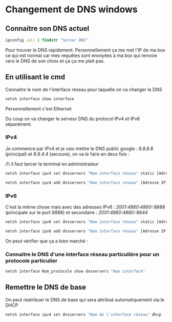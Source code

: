 # Changement de DNS windows

## Connaitre son DNS actuel 
``` cmd
ipconfig /all | findstr "Server DNS"
```
Pour trouver le DNS rapidement. 
Personnellement ça me met l'IP de ma box ce qui est normal car mes requêtes sont envoyées à ma box qui renvoie vers le DNS de son choix et ça ça me plait pas. 


## En utilisant le cmd

Connaitre le nom de l'interface réseau pour laquelle on va changer le DNS
``` bash
netsh interface show interface
```
Personnellement c'est Ethernet

Du coup on va changer le serveur DNS du protocol IPv4 et IPv6 séparément. 

### IPv4 

Je commence par IPv4 et je vais mettre le DNS public google : *8.8.8.8*  (principal) et *8.8.4.4* (secoure), on va le faire en deux fois :

/!\ il faut lancer le terminal en administrateur
``` bash
netsh interface ipv4 set dnsservers "Nom interface réseau" static [Adresse IP du serveur DNS primaire] primary
```

``` bash
netsh interface ipv4 add dnsservers "Nom interface réseau" [Adresse IP du serveur DNS secondaire] index=2
```

### IPv6

C'est la même chose mais avec des adresses IPv6 : *2001:4860:4860::8888* (principale sur le port 8888) et secondaire : *2001:4860:4860::8844*

``` bash
netsh interface ipv6 set dnsservers "Nom interface réseau" static [Adresse IP du serveur DNS primaire] primary
```

``` bash
netsh interface ipv6 add dnsservers "Nom interface réseau" [Adresse IP du serveur DNS secondaire] index=2
```

On peut vérifier que ça a bien marché : 

### Connaitre le DNS d'une interface réseau particulière pour un protocole particulier 

``` bash
netsh interface Nom_protocole show dnsservers "Nom interface"
``` 

## Remettre le DNS de base 

On peut réatribuer le DNS de base qui sera attribué automatiquement via le DHCP
``` bash
netsh interface ipv4 set dnsservers "Nom de l'interface réseau" dhcp
```